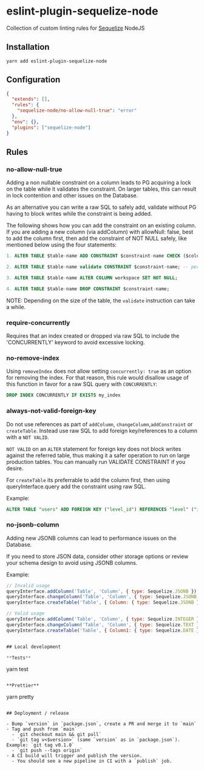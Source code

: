 # eslint-plugin-sequelize-node

Collection of custom linting rules for [Sequelize](https://www.npmjs.com/package/sequelize) NodeJS

## Installation

`yarn add eslint-plugin-sequelize-node`

## Configuration

```json
{
  "extends": [],
  "rules": {
    "sequelize-node/no-allow-null-true": "error"
  },
  "env": {},
  "plugins": ["sequelize-node"]
}
```

## Rules

### no-allow-null-true

Adding a non nullable constraint on a column leads to PG acquiring a
lock on the table while it validates the constraint. On larger tables,
this can result in lock contention and other issues on the Database.

As an alternative you can write a raw SQL to safely add, validate
without PG having to block writes while the constraint is being added.

The following shows how you can add the constraint on an existing column.
If you are adding a new column (via addColumn) with allowNull: false,
best to add the column first, then add the constraint of NOT NULL safely,
like mentioned below using the four statements:

```sql
1. ALTER TABLE $table-name ADD CONSTRAINT $constraint-name CHECK ($column-name IS NOT NULL) NOT VALID;

2. ALTER TABLE $table-name validate CONSTRAINT $constraint-name; -- performs seq scan but doesn't block read/writes.

3. ALTER TABLE $table-name ALTER COLUMN workspace SET NOT NULL;

4. ALTER TABLE $table-name DROP CONSTRAINT $constraint-name;
```

NOTE: Depending on the size of the table, the `validate` instruction
can take a while.

### require-concurrently

Requires that an index created or dropped via raw SQL to include the 'CONCURRENTLY'
keyword to avoid excessive locking.

### no-remove-index

Using `removeIndex` does not allow setting `concurrently: true` as an option for removing the index.
For that reason, this rule would disallow usage of this function in favor for a raw SQL query with
`CONCURRENTLY`:

```sql
DROP INDEX CONCURRENTLY IF EXISTS my_index
```

### always-not-valid-foreign-key

Do not use references as part of `addColumn`, `changeColumn`,`addConstraint` or
`createTable`. Instead use raw SQL to add foreign key/references to a column with
a `NOT VALID`.

`NOT VALID` on an `ALTER` statement for foreign key does not
block writes against the referred table, thus making it a
safer operation to run on large production tables. You
can manually run VALIDATE CONSTRAINT if you desire.

For `createTable` its preferrable to add the column first, then
using queryInterface.query add the constraint using raw SQL.

Example:
```sql
ALTER TABLE "users" ADD FOREIGN KEY ("level_id") REFERENCES "level" ("id") NOT VALID;

```

### no-jsonb-column

Adding new JSONB columns can lead to performance issues on the Database.

If you need to store JSON data, consider other storage options or review your schema design to avoid using JSONB columns.

Example:
```javascript
// Invalid usage
queryInterface.addColumn('Table', 'Column', { type: Sequelize.JSONB });
queryInterface.changeColumn('Table', 'Column', { type: Sequelize.JSONB });
queryInterface.createTable('Table', { Column: { type: Sequelize.JSONB } });

// Valid usage
queryInterface.addColumn('Table', 'Column', { type: Sequelize.INTEGER });
queryInterface.changeColumn('Table', 'Column', { type: Sequelize.TEXT });
queryInterface.createTable('Table', { Column1: { type: Sequelize.DATE }, Column2: { type: Sequelize.INTEGER } });


## Local development

**Tests**

```

yarn test

```

**Prettier**

```

yarn pretty

```

## Deployment / release

- Bump `version` in `package.json`, create a PR and merge it to `main`
- Tag and push from `main`
  - `git checkout main && git pull`
  - `git tag v<$version>` (same `version` as in `package.json`). Example: `git tag v0.1.0`
  - `git push --tags origin`
- A CI build will trigger and publish the version.
  - You should see a new pipeline in CI with a `publish` job.
```
